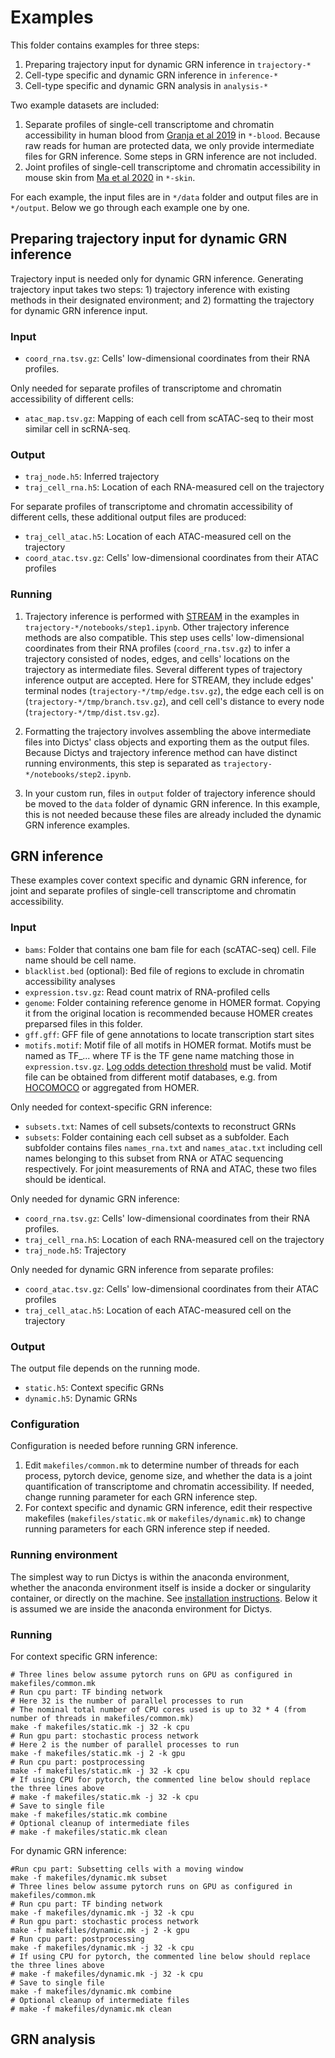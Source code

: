 # Examples

This folder contains examples for three steps:
1. Preparing trajectory input for dynamic GRN inference in `trajectory-*`
2. Cell-type specific and dynamic GRN inference in `inference-*`
3. Cell-type specific and dynamic GRN analysis in `analysis-*`

Two example datasets are included:
1. Separate profiles of single-cell transcriptome and chromatin accessibility in human blood from [Granja et al 2019](https://doi.org/10.1038/s41587-019-0332-7) in `*-blood`. Because raw reads for human are protected data, we only provide intermediate files for GRN inference. Some steps in GRN inference are not included.
2. Joint profiles of single-cell transcriptome and chromatin accessibility in mouse skin from [Ma et al 2020](https://doi.org/10.1016/j.cell.2020.09.056) in `*-skin`.

For each example, the input files are in `*/data` folder and output files are in `*/output`. Below we go through each example one by one.

## Preparing trajectory input for dynamic GRN inference
Trajectory input is needed only for dynamic GRN inference. Generating trajectory input takes two steps: 1) trajectory inference with existing methods in their designated environment; and 2) formatting the trajectory for dynamic GRN inference input.

### Input
* `coord_rna.tsv.gz`: Cells' low-dimensional coordinates from their RNA profiles.

Only needed for separate profiles of transcriptome and chromatin accessibility of different cells:
* `atac_map.tsv.gz`: Mapping of each cell from scATAC-seq to their most similar cell in scRNA-seq.

### Output
* `traj_node.h5`: Inferred trajectory
* `traj_cell_rna.h5`: Location of each RNA-measured cell on the trajectory

For separate profiles of transcriptome and chromatin accessibility of different cells, these additional output files are produced:
* `traj_cell_atac.h5`: Location of each ATAC-measured cell on the trajectory
* `coord_atac.tsv.gz`: Cells' low-dimensional coordinates from their ATAC profiles

### Running
1. Trajectory inference is performed with [STREAM](TBA) in the examples in `trajectory-*/notebooks/step1.ipynb`. Other trajectory inference methods are also compatible. This step uses cells' low-dimensional coordinates from their RNA profiles (`coord_rna.tsv.gz`) to infer a trajectory consisted of nodes, edges, and cells' locations on the trajectory as intermediate files. Several different types of trajectory inference output are accepted. Here for STREAM, they include edges' terminal nodes (`trajectory-*/tmp/edge.tsv.gz`), the edge each cell is on (`trajectory-*/tmp/branch.tsv.gz`), and cell cell's distance to every node (`trajectory-*/tmp/dist.tsv.gz`).

2. Formatting the trajectory involves assembling the above intermediate files into Dictys' class objects and exporting them as the output files. Because Dictys and trajectory inference method can have distinct running environments, this step is separated as `trajectory-*/notebooks/step2.ipynb`.

3. In your custom run, files in `output` folder of trajectory inference should be moved to the `data` folder of dynamic GRN inference. In this example, this is not needed because these files are already included the dynamic GRN inference examples.

## GRN inference
These examples cover context specific and dynamic GRN inference, for joint and separate profiles of single-cell transcriptome and chromatin accessibility.

### Input
* `bams`: Folder that contains one bam file for each (scATAC-seq) cell. File name should be cell name.
* `blacklist.bed` (optional): Bed file of regions to exclude in chromatin accessibility analyses
* `expression.tsv.gz`: Read count matrix of RNA-profiled cells
* `genome`: Folder containing reference genome in HOMER format. Copying it from the original location is recommended because HOMER creates preparsed files in this folder.
* `gff.gff`: GFF file of gene annotations to locate transcription start sites
* `motifs.motif`: Motif file of all motifs in HOMER format. Motifs must be named as TF_... where TF is the TF gene name matching those in `expression.tsv.gz`. [Log odds detection threshold](http://homer.ucsd.edu/homer/motif/creatingCustomMotifs.html) must be valid. Motif file can be obtained from different motif databases, e.g. from [HOCOMOCO](https://hocomoco11.autosome.org/downloads_v11) or aggregated from HOMER.

Only needed for context-specific GRN inference:
* `subsets.txt`: Names of cell subsets/contexts to reconstruct GRNs
* `subsets`: Folder containing each cell subset as a subfolder. Each subfolder contains files `names_rna.txt` and `names_atac.txt` including cell names belonging to this subset from RNA or ATAC sequencing respectively. For joint measurements of RNA and ATAC, these two files should be identical.

Only needed for dynamic GRN inference:
* `coord_rna.tsv.gz`: Cells' low-dimensional coordinates from their RNA profiles.
* `traj_cell_rna.h5`: Location of each RNA-measured cell on the trajectory
* `traj_node.h5`: Trajectory

Only needed for dynamic GRN inference from separate profiles:
* `coord_atac.tsv.gz`: Cells' low-dimensional coordinates from their ATAC profiles
* `traj_cell_atac.h5`: Location of each ATAC-measured cell on the trajectory

### Output
The output file depends on the running mode.
* `static.h5`: Context specific GRNs
* `dynamic.h5`: Dynamic GRNs

### Configuration
Configuration is needed before running GRN inference.
1. Edit `makefiles/common.mk` to determine number of threads for each process, pytorch device, genome size, and whether the data is a joint quantification of transcriptome and chromatin accessibility. If needed, change running parameter for each GRN inference step.
2. For context specific and dynamic GRN inference, edit their respective makefiles (`makefiles/static.mk` or `makefiles/dynamic.mk`) to change running parameters for each GRN inference step if needed.

### Running environment
The simplest way to run Dictys is within the anaconda environment, whether the anaconda environment itself is inside a docker or singularity container, or directly on the machine. See [installation instructions](../INSTALL.md). Below it is assumed we are inside the anaconda environment for Dictys.

### Running
For context specific GRN inference:
```
# Three lines below assume pytorch runs on GPU as configured in makefiles/common.mk
# Run cpu part: TF binding network
# Here 32 is the number of parallel processes to run
# The nominal total number of CPU cores used is up to 32 * 4 (from number of threads in makefiles/common.mk)
make -f makefiles/static.mk -j 32 -k cpu
# Run gpu part: stochastic process network
# Here 2 is the number of parallel processes to run
make -f makefiles/static.mk -j 2 -k gpu
# Run cpu part: postprocessing
make -f makefiles/static.mk -j 32 -k cpu
# If using CPU for pytorch, the commented line below should replace the three lines above
# make -f makefiles/static.mk -j 32 -k cpu
# Save to single file
make -f makefiles/static.mk combine
# Optional cleanup of intermediate files
# make -f makefiles/static.mk clean
```

For dynamic GRN inference:
```
#Run cpu part: Subsetting cells with a moving window
make -f makefiles/dynamic.mk subset
# Three lines below assume pytorch runs on GPU as configured in makefiles/common.mk
# Run cpu part: TF binding network
make -f makefiles/dynamic.mk -j 32 -k cpu
# Run gpu part: stochastic process network
make -f makefiles/dynamic.mk -j 2 -k gpu
# Run cpu part: postprocessing
make -f makefiles/dynamic.mk -j 32 -k cpu
# If using CPU for pytorch, the commented line below should replace the three lines above
# make -f makefiles/dynamic.mk -j 32 -k cpu
# Save to single file
make -f makefiles/dynamic.mk combine
# Optional cleanup of intermediate files
# make -f makefiles/dynamic.mk clean
```

## GRN analysis
